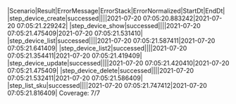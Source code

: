 |Scenario|Result|ErrorMessage|ErrorStack|ErrorNormalized|StartDt|EndDt|
|step_device_create|successed||||2021-07-20 07:05:20.883242|2021-07-20 07:05:21.229242|
|step_device_show|successed||||2021-07-20 07:05:21.475409|2021-07-20 07:05:21.531410|
|step_device_list|successed||||2021-07-20 07:05:21.587411|2021-07-20 07:05:21.641409|
|step_device_list2|successed||||2021-07-20 07:05:21.354411|2021-07-20 07:05:21.419409|
|step_device_update|successed||||2021-07-20 07:05:21.420410|2021-07-20 07:05:21.475409|
|step_device_delete|successed||||2021-07-20 07:05:21.532411|2021-07-20 07:05:21.586409|
|step_list_sku|successed||||2021-07-20 07:05:21.747412|2021-07-20 07:05:21.816409|
Coverage: 7/7
